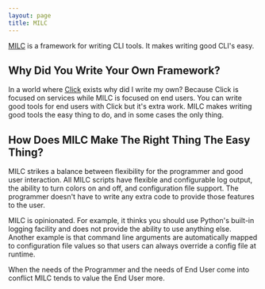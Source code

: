 ```yaml
---
layout: page
title: MILC
---
```


[MILC](https://milc.clueboard.co/) is a framework for writing CLI tools. It makes writing good CLI's easy.

## Why Did You Write Your Own Framework?

In a world where [Click](https://click.palletsprojects.com/) exists why did I write my own? Because Click is focused on services while MILC is focused on end users. You can write good tools for end users with Click but it's extra work. MILC makes writing good tools the easy thing to do, and in some cases the only thing.

## How Does MILC Make The Right Thing The Easy Thing?

MILC strikes a balance between flexibility for the programmer and good user interaction. All MILC scripts have flexible and configurable log output, the ability to turn colors on and off, and configuration file support. The programmer doesn't have to write any extra code to provide those features to the user.

MILC is opinionated. For example, it thinks you should use Python's built-in logging facility and does not provide the ability to use anything else. Another example is that command line arguments are automatically mapped to configuration file values so that users can always override a config file at runtime.

When the needs of the Programmer and the needs of End User come into conflict MILC tends to value the End User more.
